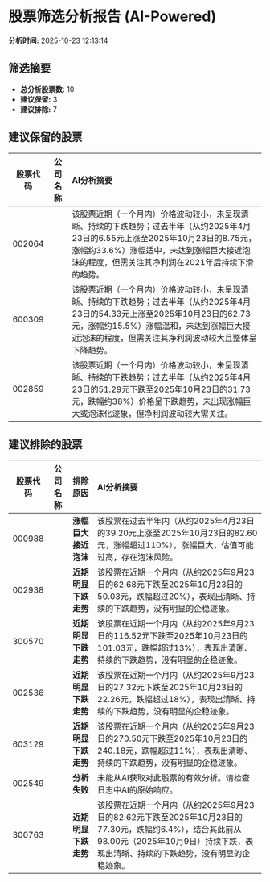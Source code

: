 # 股票筛选分析报告 (AI-Powered)

**分析时间:** 2025-10-23 12:13:14

## 筛选摘要

- **总分析股票数:** 10
- **建议保留:** 3
- **建议排除:** 7

## 建议保留的股票

| 股票代码 | 公司名称 | AI分析摘要 |
|:---:|:---:|:---|
| 002064 |  | 该股票近期（一个月内）价格波动较小，未呈现清晰、持续的下跌趋势；过去半年（从约2025年4月23日的6.55元上涨至2025年10月23日的8.75元，涨幅约33.6%）涨幅适中，未达到涨幅巨大接近泡沫的程度，但需关注其净利润在2021年后持续下滑的趋势。 |
| 600309 |  | 该股票近期（一个月内）价格波动较小，未呈现清晰、持续的下跌趋势；过去半年（从约2025年4月23日的54.33元上涨至2025年10月23日的62.73元，涨幅约15.5%）涨幅温和，未达到涨幅巨大接近泡沫的程度，但需关注其净利润波动较大且整体呈下降趋势。 |
| 002859 |  | 该股票近期（一个月内）价格波动较小，未呈现清晰、持续的下跌趋势；过去半年（从约2025年4月23日的51.29元下跌至2025年10月23日的31.73元，跌幅约38%）价格呈下跌趋势，未出现涨幅巨大或泡沫化迹象，但净利润波动较大需关注。 |

## 建议排除的股票

| 股票代码 | 公司名称 | 排除原因 | AI分析摘要 |
|:---:|:---:|:---:|:---|
| 000988 |  | **涨幅巨大接近泡沫** | 该股票在过去半年内（从约2025年4月23日的39.20元上涨至2025年10月23日的82.60元，涨幅超过110%），涨幅巨大，估值可能过高，存在泡沫风险。 |
| 002938 |  | **近期明显下跌走势** | 该股票在近期一个月内（从约2025年9月23日的62.68元下跌至2025年10月23日的50.03元，跌幅超过20%），表现出清晰、持续的下跌趋势，没有明显的企稳迹象。 |
| 300570 |  | **近期明显下跌走势** | 该股票在近期一个月内（从约2025年9月23日的116.52元下跌至2025年10月23日的101.03元，跌幅超过13%），表现出清晰、持续的下跌趋势，没有明显的企稳迹象。 |
| 002536 |  | **近期明显下跌走势** | 该股票在近期一个月内（从约2025年9月23日的27.32元下跌至2025年10月23日的22.26元，跌幅超过18%），表现出清晰、持续的下跌趋势，没有明显的企稳迹象。 |
| 603129 |  | **近期明显下跌走势** | 该股票在近期一个月内（从约2025年9月23日的270.50元下跌至2025年10月23日的240.18元，跌幅超过11%），表现出清晰、持续的下跌趋势，没有明显的企稳迹象。 |
| 002549 |  | **分析失败** | 未能从AI获取对此股票的有效分析。请检查日志中AI的原始响应。 |
| 300763 |  | **近期明显下跌走势** | 该股票在近期一个月内（从约2025年9月23日的82.62元下跌至2025年10月23日的77.30元，跌幅约6.4%），结合其此前从98.00元（2025年10月9日）持续下跌，表现出清晰、持续的下跌趋势，没有明显的企稳迹象。 |
